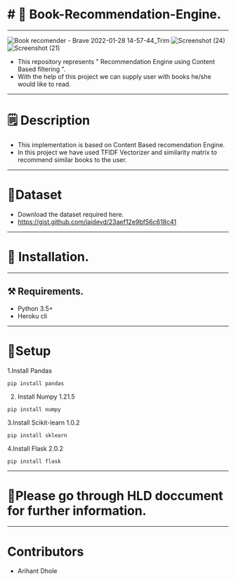 # # 📖 Book-Recommendation-Engine.
-----------------------------------
![Book recomender - Brave 2022-01-28 14-57-44_Trim](https://user-images.githubusercontent.com/68991980/151522907-1d85c941-8558-4f30-8558-a9f48032a8b8.gif)
![Screenshot (24)](https://user-images.githubusercontent.com/68991980/151513235-e6c2c0aa-b2a5-4b31-aa46-22a20fc522be.png) ![Screenshot (21)](https://user-images.githubusercontent.com/68991980/151513295-a290b85e-f01b-478e-8afb-974d5d02c1f0.png)

* This repository represents " Recommendation Engine using Content Based filtering ".
* With the help of this project we can supply user with books he/she would like to read.
--------------------------------------------------------------------------------------------------------------
# 🗒️ Description
- This implementation is based on Content Based recomendation Engine.
- In this project we have used TFIDF Vectorizer and similarity matrix to recommend similar books to the user.
----------------------------------------------------------------------------------------------------------------
# 📁Dataset
+ Download the dataset required here.
+ https://gist.github.com/jaidevd/23aef12e9bf56c618c41
---------------------------------------------------------
# 📎 Installation.
--------------------------
## ⚒️ Requirements.
+ Python 3.5+
+ Heroku cli
--------------------------
# 📌Setup
1.Install Pandas
<pre><code>pip install pandas </pre></code>
2. Install Numpy 1.21.5
<pre><code>pip install numpy </pre></code>
3.Install Scikit-learn 1.0.2
<pre><code>pip install sklearn </pre></code>
4.Install  Flask 2.0.2
<pre><code>pip install flask </pre></code>
------------------------------
# 📑Please go through HLD doccument for further information.
--------------------------------------------------
# Contributors
+ Arihant Dhole
